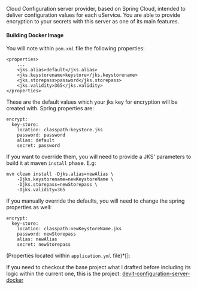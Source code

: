 Cloud Configuration server provider, based on Spring Cloud, intended to deliver configuration values for each uService.
You are able to provide encryption to your secrets with this server as one of its main features.

#### Building Docker Image
You will note within `pom.xml` file the following properties:

```
<properties>
    ...
    <jks.alias>default</jks.alias>
    <jks.keystorename>keystore</jks.keystorename>
    <jks.storepass>password</jks.storepass>
    <jks.validity>365</jks.validity>
</properties>
```
These are the default values which your jks key for encryption will be created with.
Spring properties are:

```
encrypt:
  key-store:
    location: classpath:keystore.jks
    password: password
    alias: default
    secret: password
```

If you want to override them, you will need to provide a JKS' parameters to build it at maven `install` phase.
E.g:
```
mvn clean install -Djks.alias=newAlias \
    -Djks.keystorename=newKeystoreName \
    -Djks.storepass=newStorepass \
    -Djks.validity=365
```
If you manually override the defaults, you will need to change the spring properties as well:
```
encrypt:
  key-store:
    location: classpath:newKeystoreName.jks
    password: newStorepass
    alias: newAlias
    secret: newStorepass
```
(Properties located within `application.yml` file)*[]: 

If you need to checkout the base project what I drafted before including its logic within the current one, this is the project:
[devit-configuration-server-docker](https://github.com/DevitArg/devit-configuration-server-docker)
